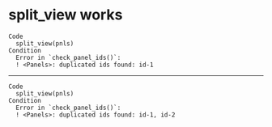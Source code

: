 # split_view works

    Code
      split_view(pnls)
    Condition
      Error in `check_panel_ids()`:
      ! <Panels>: duplicated ids found: id-1

---

    Code
      split_view(pnls)
    Condition
      Error in `check_panel_ids()`:
      ! <Panels>: duplicated ids found: id-1, id-2

